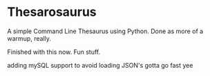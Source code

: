 # Thesarosaurus
A simple Command Line Thesaurus using Python.
Done as more of a warmup, really.

Finished with this now. Fun stuff. 

adding mySQL support to avoid loading JSON's
gotta go fast yee

